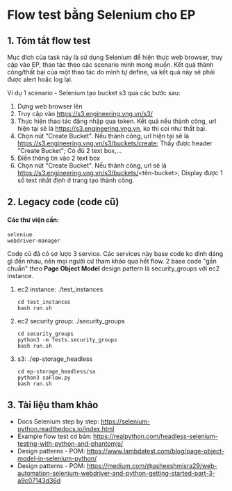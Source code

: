 # Flow test bằng Selenium cho EP
## 1. Tóm tắt flow test
Mục đích của task này là sử dụng Selenium để hiện thực web browser, truy cập vào EP, thao tác theo các scenario mình mong muốn.
Kết quả thành công/thất bại của một thao tác do mình tự define, và kết quả này sẽ phải được alert hoặc log lại.

Ví dụ 1 scenario - Selenium tạo bucket s3 qua các bước sau:
1. Dựng web browser lên
2. Truy cập vào https://s3.engineering.vng.vn/s3/
3. Thực hiện thao tác đăng nhập qua token. Kết quả nếu thành công, url hiện tại sẽ là https://s3.engineering.vng.vn, ko thì coi như thất bại.
4. Chọn nút "Create Bucket". Nếu thành công, url hiện tại sẽ là https://s3.engineering.vng.vn/s3/buckets/create; Thấy được header "Create Bucket"; Có đủ 2 text box,...
5. Điền thông tin vào 2 text box
6. Chọn nút "Create Bucket". Nếu thành công, url sẽ là https://s3.engineering.vng.vn/s3/buckets/<tên-bucket>; Display được 1 số text nhất định ở trang tạo thành công.


## 2. Legacy code (code cũ)
#### Các thư viện cần: 
```
selenium
webdriver-manager
```
Code cũ đã có sơ lược 3 service. Các services này base code ko dính dáng gì đến nhau, nên mọi người cứ tham khảo qua hết flow. 2 base code "gần chuẩn" theo **Page Object Model** design pattern là security_groups với ec2 instance.
1. ec2 instance: ./test_instances
   ```
   cd test_instances
   bash run.sh
   ```
2. ec2 security group: ./security_groups
   ```
   cd security_groups
   python3 -m Tests.security_groups
   bash run.sh
   ```
3. s3: ./ep-storage_headless
    ```
   cd ep-storage_headless/sa
   python3 saFlow.py
   bash run.sh
   ```

## 3. Tài liệu tham khảo
- Docs Selenium step by step: https://selenium-python.readthedocs.io/index.html
- Example flow test cơ bản: https://realpython.com/headless-selenium-testing-with-python-and-phantomjs/
- Design patterns - POM: https://www.lambdatest.com/blog/page-object-model-in-selenium-python/
- Design patterns - POM: https://medium.com/@asheeshmisra29/web-automation-selenium-webdriver-and-python-getting-started-part-3-a9c07143d36d

